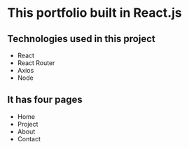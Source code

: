 # This portfolio built in React.js

## Technologies used in this project
- React
- React Router
- Axios
- Node

## It has four pages
- Home
- Project
- About
- Contact
